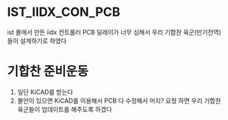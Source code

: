 # IST_IIDX_CON_PCB
ist 몰에서 만든 iidx 컨트롤러 PCB 딜레이가 너무 심해서 우리 기합찬 육군(만기전역)들이 설계하기로 하였다

# 기합찬 준비운동

1. 일단 KiCAD를 받는다
2. 불만이 있으면 KiCAD를 이용해서 PCB 다 수정해서 머지? 요청 하면 우리 기합찬 육군들이 업데이트를 해주도록 하겠다
